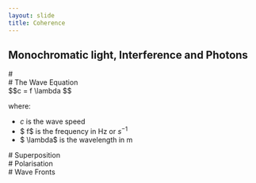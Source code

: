 ```yaml
---
layout: slide
title: Coherence
---
```

 
 
<section>
 <h1>Monochromatic light, Interference and Photons</h1>

</section>
<section>
<section data-markdown data-notes="^Note:">
# 
</section>
<section data-background-iframe="https://www.geogebra.org/m/SxNZa3Q2">
</section>
</section>


<section>
<section data-markdown data-notes="^Note:">
# The Wave Equation
</section>
<section data-markdown data-notes="^Note:">
$$c = f \lambda $$

where:
* $c$ is the wave speed
* $ f$ is the frequency in Hz or $s^{-1}$
* $ \lambda$ is the wavelength in m
</section>
</section>


<section>
<section data-markdown data-notes="^Note:">
# Superposition
</section>
<section data-background-iframe="https://www.geogebra.org/m/kMYRHveA">
</section>
</section>

<section>
<section data-markdown data-notes="^Note:">
# Polarisation
</section>
<section data-background-iframe="https://www.geogebra.org/m/qcAQnjhH">
 </section>
 <section data-background-iframe="https://www.geogebra.org/m/x5w3XjJs">
 </section>
 <section data-background-iframe="https://www.geogebra.org/m/TUeTbXfR">
 </section>
 <section data-background-iframe="http://jrowing.com/classes/reqprac/polarisation">
 </section>
</section>

<section>
<section data-markdown data-notes="^Note:">
# Wave Fronts
</section>
<section data-background-iframe="https://phet.colorado.edu/en/simulation/legacy/wave-interference">
 </section>
</section>
